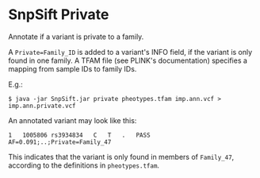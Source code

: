 # SnpSift Private

Annotate if a variant is private to a family.

A `Private=Family_ID` is added to a variant's INFO field, if the variant is only found in one family.
A TFAM file (see PLINK's documentation) specifies a mapping from sample IDs to family IDs.

E.g.:

    $ java -jar SnpSift.jar private pheotypes.tfam imp.ann.vcf > imp.ann.private.vcf

An annotated variant may look like this:

    1   1005806 rs3934834   C   T   .   PASS    AF=0.091;..;Private=Family_47
This indicates that the variant is only found in members of `Family_47`, according to the definitions in `pheotypes.tfam`.
